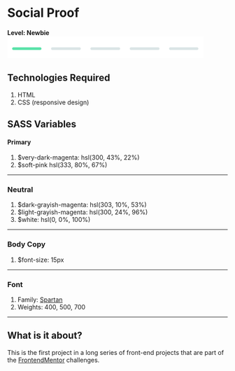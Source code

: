 # Social Proof

#### Level: Newbie  ![image info](./level.png)

## Technologies Required

1. HTML
2. CSS (responsive design)

## SASS Variables

#### Primary 

1. $very-dark-magenta: hsl(300, 43%, 22%)
2. $soft-pink hsl(333, 80%, 67%)

---

### Neutral

1. $dark-grayish-magenta: hsl(303, 10%, 53%)
2. $light-grayish-magenta: hsl(300, 24%, 96%)
3. $white: hsl(0, 0%, 100%)

---

### Body Copy

1. $font-size: 15px

--- 

### Font

1. Family: [Spartan](https://fonts.google.com/speciment/Spartan)
2. Weights: 400, 500, 700

---

## What is it about?

This is the first project in a long series of front-end projects that are part of the [FrontendMentor](https://www.frontendmentor.io/challenges) challenges.
